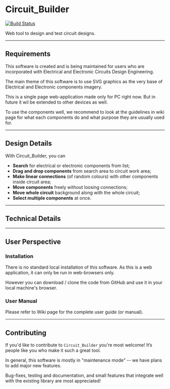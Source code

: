 # Circuit_Builder

[![Build Status](https://github.com/mdtraj/mdtraj/actions/workflows/main.yaml/badge.svg)](https://github.com/TheScienceUniverse/Circuit_Builder/actions)

Web tool to design and test circuit designs.

---

## Requirements

This software is created and is being maintained for users who are incorporated with Electrical and Electronic Circuits Design Engineering.

The main theme of this software is to use SVG graphics as the very base of Electrical and Electronic components imagery.

This is a single page web-application made only for PC right now. But in future it wil be extended to other devices as well.

To use the components well, we recommend to look at the guidelines in wiki page for what each components do and what purpose they are usually used for.

---

## Design Details

With Circuit_Builder, you can

- **Search** for electrical or electronic components from list;
- **Drag and drop components** from search area to circuit work area;
- **Make linear connections** (of random colours) with other components inside circuit area;
- **Move components** freely without loosing connections;
- **Move whole circuit** background along with the whole circuit;
- **Select multiple components** at once.

---

## Technical Details

---

## User Perspective

### Installation

There is no standard local installation of this software. As this is a web application, it can only be run in web-browsers only.

However you can download / clone the code from GitHub and use it in your local machine's browser.

### User Manual

Please refer to Wiki page for the complete user guide (or manual).

---

## Contributing

If you'd like to contribute to `Circuit_Builder` you're most welcome! It’s people like you who make it such a great tool.

In general, this software is mostly in "maintenance mode" -- we have plans to add major new features.

Bug-fixes, testing and documentation, and small features that integrate well with the existing library are most appreciated!
